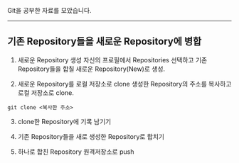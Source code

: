 Git을 공부한 자료를 모았습니다.

---

## 기존 Repository들을 새로운 Repository에 병합

1. 새로운 Repository 생성
자신의 프로필에서 Repositories 선택하고 기존 Repository들을 합칠 새로운 Repository(New)로 생성.

2. 새로운 Repository를 로컬 저장소로 clone
생성한 Repository의 주소를 복사하고 로컬 저장소로 clone.

` git clone <복사한 주소> `

3. clone한 Repository에 기록 남기기


4. 기존 Repository들을 새로 생성한 Repository로 합치기


5. 하나로 합친 Repository 원격저장소로 push
